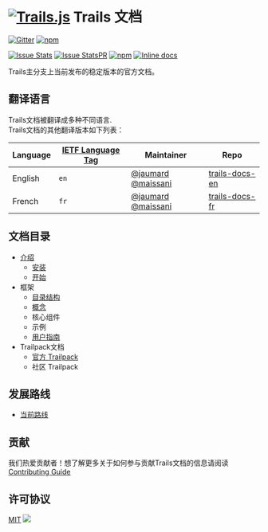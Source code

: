[![Trails.js][trails-image]][trails-url]
Trails 文档
=====================
[![Gitter][gitter-image]][gitter-url]
[![npm](https://img.shields.io/npm/l/trails.svg?style=flat-square)](https://www.npmjs.com/package/trails)

[![Issue Stats][issuestats-image]][issuestats-url]
[![Issue StatsPR][issuestatspr-image]][issuestatspr-url]
[![npm](https://img.shields.io/npm/dm/trails.svg?style=flat-square)](https://www.npmjs.com/package/trails)
[![Inline docs](http://inch-ci.org/github/trailsjs/trails.svg?branch=master)](http://inch-ci.org/github/trailsjs/trails)



Trails主分支上当前发布的稳定版本的官方文档。

## 翻译语言
Trails文档被翻译成多种不同语言.    
Trails文档的其他翻译版本如下列表：

| Language                     | [IETF Language Tag](https://en.wikipedia.org/wiki/IETF_language_tag)  | Maintainer        | Repo                               |
| ---------------------------- | ------- | ------------------ | ---------------------------------- |
| English                     | `en`    | [@jaumard](https://github.com/jaumard)  [@maissani](https://github.com/maissani)    | [trails-docs-en](../../README.md)
| French                     | `fr`    | [@jaumard](https://github.com/jaumard)  [@maissani](https://github.com/maissani)    | [trails-docs-fr](lang/fr/README.md)


## 文档目录

* [介绍](introduction/introduction.md)
  * [安装](introduction/installation.md)
  * [开始](introduction/getting-started.md)
* 框架
  * [目录结构](anatomy/README.md)
  * [概念](concepts/README.md)
  * 核心组件
  * 示例
  * [用户指南](guides/README.md)
* Trailpack文档
  * [官方 Trailpack](trailpack/official/README.md)
  * 社区 Trailpack


发展路线
------------
* [当前路线](https://github.com/trailsjs/trails/blob/master/ROADMAP.md)


贡献
------------

我们热爱贡献者！想了解更多关于如何参与贡献Trails文档的信息请阅读[Contributing Guide](contributing/README.md)

许可协议
------------
[MIT](LICENSE)
<img src="http://i.imgur.com/dCjNisP.png">

[trails-image]: http://i.imgur.com/zfT2NEv.png
[trails-url]: http://trailsjs.io
[gitter-image]: http://img.shields.io/badge/+%20GITTER-JOIN%20CHAT%20%E2%86%92-1DCE73.svg?style=flat-square
[gitter-url]: https://gitter.im/trailsjs/trails
[issuestats-image]: http://issuestats.com/github/trailsjs/trails-docs/badge/issue?style=flat-square
[issuestats-url]: http://issuestats.com/github/trailsjs/trails-docs
[issuestatspr-image]: http://issuestats.com/github/trailsjs/trails-docs/badge/pr?style=flat-square
[issuestatspr-url]: http://issuestats.com/github/trailsjs/trails-docs

